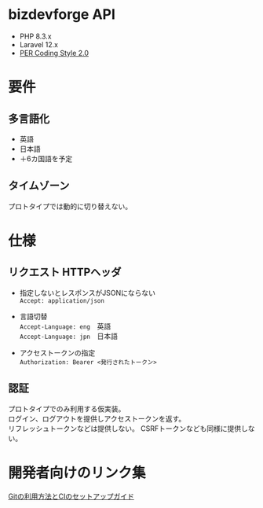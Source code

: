 # bizdevforge API
- PHP 8.3.x
- Laravel 12.x
- [PER Coding Style 2.0](https://www.php-fig.org/per/coding-style/)

# 要件
## 多言語化
- 英語
- 日本語
- ＋6カ国語を予定

## タイムゾーン  
プロトタイプでは動的に切り替えない。

# 仕様
## リクエスト HTTPヘッダ
- 指定しないとレスポンスがJSONにならない  
`Accept: application/json`

- 言語切替  
`Accept-Language: eng`　英語  
`Accept-Language: jpn`　日本語

- アクセストークンの指定  
`Authorization: Bearer <発行されたトークン>`

## 認証
プロトタイプでのみ利用する仮実装。  
ログイン、ログアウトを提供しアクセストークンを返す。  
リフレッシュトークンなどは提供しない。
CSRFトークンなども同様に提供しない。

# 開発者向けのリンク集
[Gitの利用方法とCIのセットアップガイド](https://esq365.sharepoint.com/sites/isid-scm/SitePages/%E3%82%BD%E3%83%95%E3%83%88%E3%82%A6%E3%82%A7%E3%82%A2%E9%96%8B%E7%99%BA%E3%82%92%E5%88%9D%E3%82%81%E3%82%8B%E5%89%8D%E3%81%AB.aspx)
